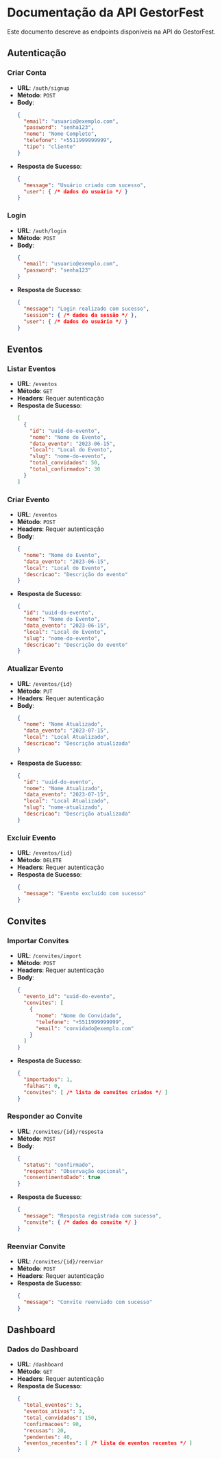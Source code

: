 
# Documentação da API GestorFest

Este documento descreve as endpoints disponíveis na API do GestorFest.

## Autenticação

### Criar Conta
- **URL**: `/auth/signup`
- **Método**: `POST`
- **Body**:
  ```json
  {
    "email": "usuario@exemplo.com",
    "password": "senha123",
    "nome": "Nome Completo",
    "telefone": "+5511999999999",
    "tipo": "cliente"
  }
  ```
- **Resposta de Sucesso**: 
  ```json
  {
    "message": "Usuário criado com sucesso",
    "user": { /* dados do usuário */ }
  }
  ```

### Login
- **URL**: `/auth/login`
- **Método**: `POST`
- **Body**:
  ```json
  {
    "email": "usuario@exemplo.com",
    "password": "senha123"
  }
  ```
- **Resposta de Sucesso**:
  ```json
  {
    "message": "Login realizado com sucesso",
    "session": { /* dados da sessão */ },
    "user": { /* dados do usuário */ }
  }
  ```

## Eventos

### Listar Eventos
- **URL**: `/eventos`
- **Método**: `GET`
- **Headers**: Requer autenticação
- **Resposta de Sucesso**:
  ```json
  [
    {
      "id": "uuid-do-evento",
      "nome": "Nome do Evento",
      "data_evento": "2023-06-15",
      "local": "Local do Evento",
      "slug": "nome-do-evento",
      "total_convidados": 50,
      "total_confirmados": 30
    }
  ]
  ```

### Criar Evento
- **URL**: `/eventos`
- **Método**: `POST`
- **Headers**: Requer autenticação
- **Body**:
  ```json
  {
    "nome": "Nome do Evento",
    "data_evento": "2023-06-15",
    "local": "Local do Evento",
    "descricao": "Descrição do evento"
  }
  ```
- **Resposta de Sucesso**:
  ```json
  {
    "id": "uuid-do-evento",
    "nome": "Nome do Evento",
    "data_evento": "2023-06-15",
    "local": "Local do Evento",
    "slug": "nome-do-evento",
    "descricao": "Descrição do evento"
  }
  ```

### Atualizar Evento
- **URL**: `/eventos/{id}`
- **Método**: `PUT`
- **Headers**: Requer autenticação
- **Body**:
  ```json
  {
    "nome": "Nome Atualizado",
    "data_evento": "2023-07-15",
    "local": "Local Atualizado",
    "descricao": "Descrição atualizada"
  }
  ```
- **Resposta de Sucesso**:
  ```json
  {
    "id": "uuid-do-evento",
    "nome": "Nome Atualizado",
    "data_evento": "2023-07-15",
    "local": "Local Atualizado",
    "slug": "nome-atualizado",
    "descricao": "Descrição atualizada"
  }
  ```

### Excluir Evento
- **URL**: `/eventos/{id}`
- **Método**: `DELETE`
- **Headers**: Requer autenticação
- **Resposta de Sucesso**:
  ```json
  {
    "message": "Evento excluído com sucesso"
  }
  ```

## Convites

### Importar Convites
- **URL**: `/convites/import`
- **Método**: `POST`
- **Headers**: Requer autenticação
- **Body**:
  ```json
  {
    "evento_id": "uuid-do-evento",
    "convites": [
      {
        "nome": "Nome do Convidado",
        "telefone": "+5511999999999",
        "email": "convidado@exemplo.com"
      }
    ]
  }
  ```
- **Resposta de Sucesso**:
  ```json
  {
    "importados": 1,
    "falhas": 0,
    "convites": [ /* lista de convites criados */ ]
  }
  ```

### Responder ao Convite
- **URL**: `/convites/{id}/resposta`
- **Método**: `POST`
- **Body**:
  ```json
  {
    "status": "confirmado",
    "resposta": "Observação opcional",
    "consentimentoDado": true
  }
  ```
- **Resposta de Sucesso**:
  ```json
  {
    "message": "Resposta registrada com sucesso",
    "convite": { /* dados do convite */ }
  }
  ```

### Reenviar Convite
- **URL**: `/convites/{id}/reenviar`
- **Método**: `POST`
- **Headers**: Requer autenticação
- **Resposta de Sucesso**:
  ```json
  {
    "message": "Convite reenviado com sucesso"
  }
  ```

## Dashboard

### Dados do Dashboard
- **URL**: `/dashboard`
- **Método**: `GET`
- **Headers**: Requer autenticação
- **Resposta de Sucesso**:
  ```json
  {
    "total_eventos": 5,
    "eventos_ativos": 3,
    "total_convidados": 150,
    "confirmacoes": 90,
    "recusas": 20,
    "pendentes": 40,
    "eventos_recentes": [ /* lista de eventos recentes */ ]
  }
  ```
